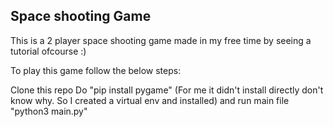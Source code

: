 ## Space shooting Game

This is a 2 player space shooting game made in my free time by seeing a tutorial ofcourse :)

To play this game follow the below steps:

Clone this repo
Do "pip install pygame" (For me it didn't install directly don't know why. So I created a virtual env and installed)
and run main file "python3 main.py"
